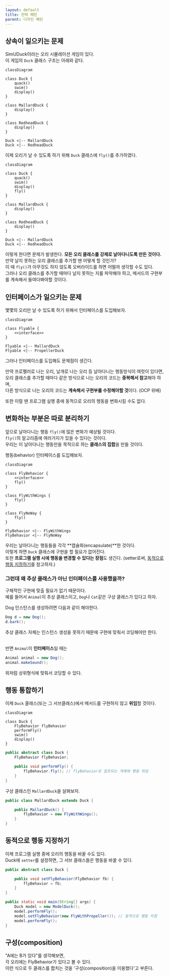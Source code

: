 ```yaml
---
layout: default
title: 전략 패턴
parent: 디자인 패턴
---
```


## 상속이 일으키는 문제

SimUDuck이라는 오리 시뮬레이션 게임이 있다.  
이 게임의 ```Duck``` 클래스 구조는 아래와 같다.

```mermaid
classDiagram

class Duck {
    quack()
    swim()
    display()
}

class MallardDuck {
    display()
}

class RedheadDuck {
    display()
}

Duck <|-- MallardDuck
Duck <|-- RedheadDuck 
```

이제 오리가 날 수 있도록 하기 위해 ```Duck``` 클래스에 ```fly()```를 추가하였다.

```mermaid
classDiagram

class Duck {
    quack()
    swim()
    display()
    fly()
}

class MallardDuck {
    display()
}

class RedheadDuck {
    display()
}

Duck <|-- MallardDuck
Duck <|-- RedheadDuck 
```

이렇게 한다면 문제가 발생한다. __모든 오리 클래스를 강제로 날아다니도록 만든 것이다.__  
만약 날지 못하는 오리 클래스를 추가할 땐 어떻게 할 것인가?  
이 때 ```fly()```가 아무것도 하지 않도록 오버라이드를 하면 어떨까 생각할 수도 있다.  
그러나 오리 클래스를 추가할 때마다 날지 못하는 지를 파악해야 하고, 메서드의 구현부를 계속해서 들여다봐야할 것이다.  

## 인터페이스가 일으키는 문제

몇몇의 오리만 날 수 있도록 하기 위해서 인터페이스를 도입해보자.  

```mermaid
classDiagram

class Flyable {
    <<interface>>
}

Flyable <|-- MallardDuck
Flyable <|-- PropellerDuck
```

그러나 인터페이스를 도입해도 문제점이 생긴다.  

만약 프로펠러로 나는 오리, 날개로 나는 오리 등 날아다니는 행동방식이 여럿이 있다면,  
오리 클래스를 추가할 때마다 같은 방식으로 나는 오리의 코드는 **중복해서 참고**해야 하며,  
다른 방식으로 나는 오리의 코드는 **계속해서 구현부를 수정해야할 것**이다. (OCP 위배)  

또한 이럴 땐 프로그램 실행 중에 동적으로 오리의 행동을 변화시킬 수도 없다.

## 변화하는 부분은 따로 분리하기

앞으로 날아다니는 행동 ```fly()```에 많은 변화가 예상될 것이다.  
```fly()```의 알고리즘에 여러가지가 있을 수 있다는 것이다.  
우리는 이 날아다니는 행동만을 목적으로 하는 **클래스의 집합**을 만들 것이다.  

행동(behavior) 인터페이스를 도입해보자.  

```mermaid
classDiagram

class FlyBehavior {
    <<interface>>
    fly()
}

class FlyWithWings {
    fly()
}

class FlyNoWay {
    fly()
}

FlyBehavior <|-- FlyWithWings
FlyBehavior <|-- FlyNoWay
```

우리는 날아다니는 행동들을 각각 **캡슐화(encapsulate)**한 것이다.  
이렇게 하면 ```Duck``` 클래스에 구현을 할 필요가 없어진다.  
또한 **프로그램 실행 시에 행동을 변경할 수 있다는 장점**도 생긴다. (setter로써, [동적으로 행동 지정하기](#동적으로-행동-지정하기)를 참고하자.)  

### 그런데 왜 추상 클래스가 아닌 인터페이스를 사용했을까?

구체적인 구현에 맞출 필요가 없기 때문이다.  
예를 들어서 ```Animal```이 추상 클래스이고, ```Dog```나 ```Cat```같은 구상 클래스가 있다고 하자.  

Dog 인스턴스를 생성하려면 다음과 같이 해야한다.
```java
Dog d = new Dog();
d.bark();
```
추상 클래스 자체는 인스턴스 생성을 못하기 때문에 구현에 맞춰서 코딩해야만 한다.  
<br>

반면 ```Animal```이 **인터페이스**일 때는
```java
Animal animal = new Dog();
animal.makeSound();
```
위처럼 상위형식에 맞춰서 코딩할 수 있다.

## 행동 통합하기

이제 ```Duck``` 클래스(또는 그 서브클래스)에서 메서드를 구현하지 않고 **위임**할 것이다.

```mermaid
classDiagram

class Duck {
    FlyBehavior flyBehavior
    performFly()
    swim()
    display()
}
```

```java
public abstract class Duck {
    FlyBehavior flyBehavior;

    public void performFly() {
        flyBehavior.fly(); // flyBehavior로 참조되는 객체에 행동 위임
    }
}
```

구상 클래스인 ```MallardDuck```을 살펴보자.
```java
public class MallardDuck extends Duck {

    public MallardDuck() {
        flyBehavior = new FlyWithWings();
    }
}
```

## 동적으로 행동 지정하기

이제 프로그램 실행 중에 오리의 행동을 바꿀 수도 있다.  
Duck에 ```setter```를 설정하면, 그 서브 클래스들은 행동을 바꿀 수 있다.

```java
public abstract class Duck {

    public void setFlyBehavior(FlyBehavior fb) {
        flyBehavior = fb;
    }
}

public static void main(String[] args) {
    Duck model = new ModelDuck();
    model.performFly();
    model.setFlyBehavior(new FlyWithPropeller()); // 동적으로 행동 지정
    model.performFly();
}
```

## 구성(composition)

"A에는 B가 있다"를 생각해보면,  
각 오리에는 FlyBehavior가 있다고 볼 수 있다.  
이런 식으로 두 클래스를 합치는 것을 '구성(composition)을 이용했다'고 부른다.